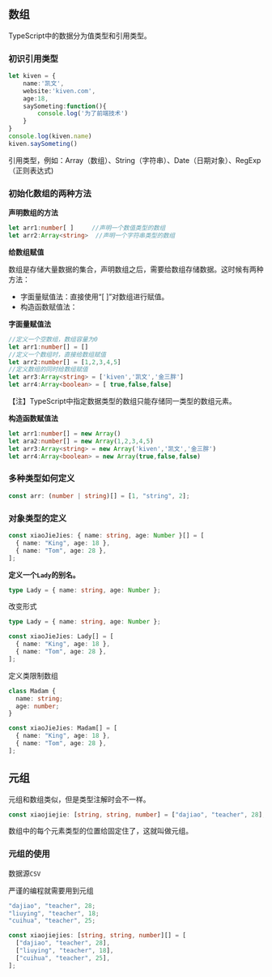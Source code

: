 ## 数组

TypeScript中的数据分为值类型和引用类型。

### 初识引用类型

````typescript
let kiven = {
    name:'凯文',
    website:'kiven.com',
    age:18,
    saySometing:function(){
        console.log('为了前端技术')
    }
}
console.log(kiven.name)
kiven.saySometing()
````

引用类型，例如：Array（数组）、String（字符串）、Date（日期对象）、RegExp（正则表达式)

### 初始化数组的两种方法

**声明数组的方法**

```````typescript
let arr1:number[ ]     //声明一个数值类型的数组
let arr2:Array<string>  //声明一个字符串类型的数组
```````

**给数组赋值**

数组是存储大量数据的集合，声明数组之后，需要给数组存储数据。这时候有两种方法：

- 字面量赋值法：直接使用“[ ]”对数组进行赋值。
- 构造函数赋值法：

**字面量赋值法**

````typescript
//定义一个空数组，数组容量为0
let arr1:number[] = [] 
//定义一个数组时，直接给数组赋值
let arr2:number[] = [1,2,3,4,5]
//定义数组的同时给数组赋值
let arr3:Array<string> = ['kiven','凯文','金三胖']
let arr4:Array<boolean> = [ true,false,false]
````

【注】TypeScript中指定数据类型的数组只能存储同一类型的数组元素。

**构造函数赋值法**

````typescript
let arr1:number[] = new Array()
let ara2:number[] = new Array(1,2,3,4,5)
let arr3:Array<string> = new Array('kiven','凯文','金三胖')
let arr4:Array<boolean> = new Array(true,false,false)
````

### 多种类型如何定义

``````typescript
const arr: (number | string)[] = [1, "string", 2];
``````

### 对象类型的定义

````typescript
const xiaoJieJies: { name: string, age: Number }[] = [
  { name: "King", age: 18 },
  { name: "Tom", age: 28 },
];
````

**定义一个`Lady`的别名。**

``````typescript
type Lady = { name: string, age: Number };
``````

改变形式

````typescript
type Lady = { name: string, age: Number };

const xiaoJieJies: Lady[] = [
  { name: "King", age: 18 },
  { name: "Tom", age: 28 },
];
````

定义类限制数组

````typescript
class Madam {
  name: string;
  age: number;
}

const xiaoJieJies: Madam[] = [
  { name: "King", age: 18 },
  { name: "Tom", age: 28 },
];
````

## 元组

元组和数组类似，但是类型注解时会不一样。

````typescript
const xiaojiejie: [string, string, number] = ["dajiao", "teacher", 28];
````

数组中的每个元素类型的位置给固定住了，这就叫做元组。

### 元组的使用

数据源`CSV`

严谨的编程就需要用到元组

`````typescript
"dajiao", "teacher", 28;
"liuying", "teacher", 18;
"cuihua", "teacher", 25;
`````

``````typescript
const xiaojiejies: [string, string, number][] = [
  ["dajiao", "teacher", 28],
  ["liuying", "teacher", 18],
  ["cuihua", "teacher", 25],
];
``````



